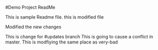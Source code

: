 #Demo Project ReadMe

This is sample Readme file. this is modified file

Modified the new changes

This is change for #updates branch
This is going to cause a conflict in master.
This is modfiying the same place as very-bad

